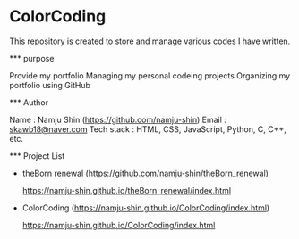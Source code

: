 # ColorCoding

This repository is created to store and manage various codes I have written.

*** purpose

Provide my portfolio
Managing my personal codeing projects
Organizing my portfolio using GitHub

*** Author

Name : Namju Shin (https://github.com/namju-shin)
Email : skawb18@naver.com
Tech stack : HTML, CSS, JavaScript, Python, C, C++, etc.

*** Project List

- theBorn renewal (https://github.com/namju-shin/theBorn_renewal)
  
  https://namju-shin.github.io/theBorn_renewal/index.html
  
- ColorCoding (https://namju-shin.github.io/ColorCoding/index.html)
  
  https://namju-shin.github.io/ColorCoding/index.html 
